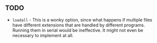 ## TODO

* `loadall` - This is a wonky option, since what happens if multiple files have
  different extensions that are handled by different programs. Running them in
  serial would be ineffective. It might not even be necessary to implement at
  all.
